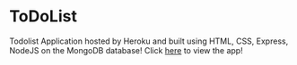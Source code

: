 # ToDoList
Todolist Application hosted by Heroku and built using HTML, CSS, Express, NodeJS on the MongoDB database!
Click [here](https://akbar-todolist.herokuapp.com/) to view the app!
